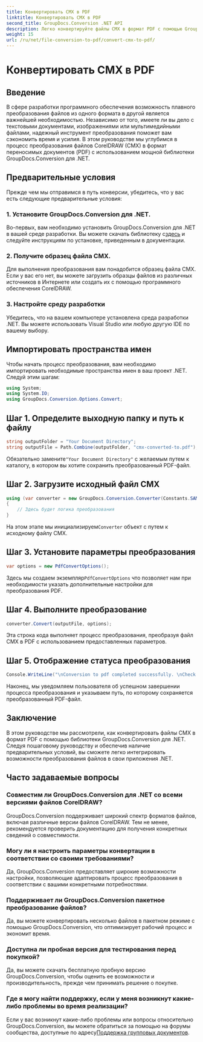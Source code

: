 ```yaml
---
title: Конвертировать CMX в PDF
linktitle: Конвертировать CMX в PDF
second_title: GroupDocs.Conversion .NET API
description: Легко конвертируйте файлы CMX в формат PDF с помощью GroupDocs.Conversion для .NET. Легко интегрируйте возможности преобразования файлов в свои приложения .NET.
weight: 15
url: /ru/net/file-conversion-to-pdf/convert-cmx-to-pdf/
---
```


# Конвертировать CMX в PDF

## Введение
В сфере разработки программного обеспечения возможность плавного преобразования файлов из одного формата в другой является важнейшей необходимостью. Независимо от того, имеете ли вы дело с текстовыми документами, изображениями или мультимедийными файлами, надежный инструмент преобразования поможет вам сэкономить время и усилия. В этом руководстве мы углубимся в процесс преобразования файлов CorelDRAW (CMX) в формат переносимых документов (PDF) с использованием мощной библиотеки GroupDocs.Conversion для .NET.
## Предварительные условия
Прежде чем мы отправимся в путь конверсии, убедитесь, что у вас есть следующие предварительные условия:
### 1. Установите GroupDocs.Conversion для .NET.
 Во-первых, вам необходимо установить GroupDocs.Conversion для .NET в вашей среде разработки. Вы можете скачать библиотеку с[здесь](https://releases.groupdocs.com/conversion/net/) и следуйте инструкциям по установке, приведенным в документации.
### 2. Получите образец файла CMX.
Для выполнения преобразования вам понадобится образец файла CMX. Если у вас его нет, вы можете загрузить образцы файлов из различных источников в Интернете или создать их с помощью программного обеспечения CorelDRAW.
### 3. Настройте среду разработки
Убедитесь, что на вашем компьютере установлена среда разработки .NET. Вы можете использовать Visual Studio или любую другую IDE по вашему выбору.

## Импортировать пространства имен
Чтобы начать процесс преобразования, вам необходимо импортировать необходимые пространства имен в ваш проект .NET. Следуй этим шагам:

```csharp
using System;
using System.IO;
using GroupDocs.Conversion.Options.Convert;
```
## Шаг 1. Определите выходную папку и путь к файлу
```csharp
string outputFolder = "Your Document Directory";
string outputFile = Path.Combine(outputFolder, "cmx-converted-to.pdf");
```
 Обязательно замените`"Your Document Directory"` с желаемым путем к каталогу, в котором вы хотите сохранить преобразованный PDF-файл.
## Шаг 2. Загрузите исходный файл CMX
```csharp
using (var converter = new GroupDocs.Conversion.Converter(Constants.SAMPLE_CMX))
{
    // Здесь будет логика преобразования
}
```
 На этом этапе мы инициализируем`Converter` объект с путем к исходному файлу CMX.
## Шаг 3. Установите параметры преобразования
```csharp
var options = new PdfConvertOptions();
```
 Здесь мы создаем экземпляр`PdfConvertOptions` что позволяет нам при необходимости указать дополнительные настройки для преобразования PDF.
## Шаг 4. Выполните преобразование
```csharp
converter.Convert(outputFile, options);
```
Эта строка кода выполняет процесс преобразования, преобразуя файл CMX в PDF с использованием предоставленных параметров.
## Шаг 5. Отображение статуса преобразования
```csharp
Console.WriteLine("\nConversion to pdf completed successfully. \nCheck output in {0}", outputFolder);
```
Наконец, мы уведомляем пользователя об успешном завершении процесса преобразования и указываем путь, по которому сохраняется преобразованный PDF-файл.

## Заключение
В этом руководстве мы рассмотрели, как конвертировать файлы CMX в формат PDF с помощью библиотеки GroupDocs.Conversion для .NET. Следуя пошаговому руководству и обеспечив наличие предварительных условий, вы сможете легко интегрировать возможности преобразования файлов в свои приложения .NET.
## Часто задаваемые вопросы
### Совместим ли GroupDocs.Conversion для .NET со всеми версиями файлов CorelDRAW?
GroupDocs.Conversion поддерживает широкий спектр форматов файлов, включая различные версии файлов CorelDRAW. Тем не менее, рекомендуется проверить документацию для получения конкретных сведений о совместимости.
### Могу ли я настроить параметры конвертации в соответствии со своими требованиями?
Да, GroupDocs.Conversion предоставляет широкие возможности настройки, позволяющие адаптировать процесс преобразования в соответствии с вашими конкретными потребностями.
### Поддерживает ли GroupDocs.Conversion пакетное преобразование файлов?
Да, вы можете конвертировать несколько файлов в пакетном режиме с помощью GroupDocs.Conversion, что оптимизирует рабочий процесс и экономит время.
### Доступна ли пробная версия для тестирования перед покупкой?
Да, вы можете скачать бесплатную пробную версию GroupDocs.Conversion, чтобы оценить ее возможности и производительность, прежде чем принимать решение о покупке.
### Где я могу найти поддержку, если у меня возникнут какие-либо проблемы во время реализации?
Если у вас возникнут какие-либо проблемы или вопросы относительно GroupDocs.Conversion, вы можете обратиться за помощью на форумы сообщества, доступные по адресу[Поддержка групповых документов](https://forum.groupdocs.com/c/conversion/11).